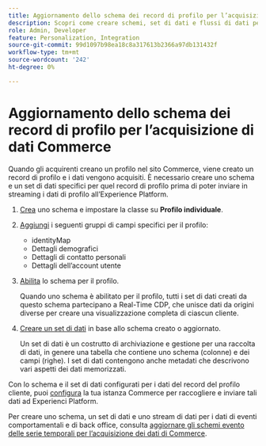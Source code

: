 ```yaml
---
title: Aggiornamento dello schema dei record di profilo per l’acquisizione di dati Commerce
description: Scopri come creare schemi, set di dati e flussi di dati per raccogliere e inviare all’Experience Platform i dati dei record del profilo Commerce.
role: Admin, Developer
feature: Personalization, Integration
source-git-commit: 99d1097b98ea18c8a317613b2366a97db131432f
workflow-type: tm+mt
source-wordcount: '242'
ht-degree: 0%

---
```


# Aggiornamento dello schema dei record di profilo per l’acquisizione di dati Commerce

Quando gli acquirenti creano un profilo nel sito Commerce, viene creato un record di profilo e i dati vengono acquisiti. È necessario creare uno schema e un set di dati specifici per quel record di profilo prima di poter inviare in streaming i dati di profilo all’Experience Platform.

1. [Crea](https://experienceleague.adobe.com/docs/experience-platform/xdm/ui/resources/schemas.html#create) uno schema e impostare la classe su **Profilo individuale**.

1. [Aggiungi](https://experienceleague.adobe.com/docs/experience-platform/xdm/ui/resources/schemas.html#add-field-groups) i seguenti gruppi di campi specifici per il profilo:

   - identityMap
   - Dettagli demografici
   - Dettagli di contatto personali
   - Dettagli dell’account utente

1. [Abilita](https://experienceleague.adobe.com/docs/experience-platform/xdm/ui/resources/schemas.html#profile) lo schema per il profilo.

   Quando uno schema è abilitato per il profilo, tutti i set di dati creati da questo schema partecipano a Real-Time CDP, che unisce dati da origini diverse per creare una visualizzazione completa di ciascun cliente.

1. [Creare un set di dati](https://experienceleague.adobe.com/docs/platform-learn/implement-mobile-sdk/experience-cloud/platform.html#create-a-dataset) in base allo schema creato o aggiornato.

   Un set di dati è un costrutto di archiviazione e gestione per una raccolta di dati, in genere una tabella che contiene uno schema (colonne) e dei campi (righe). I set di dati contengono anche metadati che descrivono vari aspetti dei dati memorizzati.

Con lo schema e il set di dati configurati per i dati del record del profilo cliente, puoi [configura](connect-data.md#data-collection) la tua istanza Commerce per raccogliere e inviare tali dati ad Experienci Platform.

Per creare uno schema, un set di dati e uno stream di dati per i dati di eventi comportamentali e di back office, consulta [aggiornare gli schemi evento delle serie temporali per l’acquisizione dei dati di Commerce](update-xdm.md).
